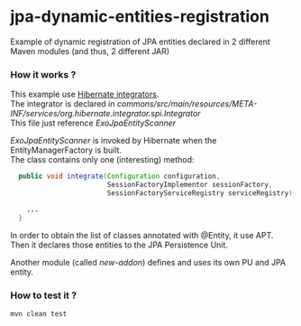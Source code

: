 # jpa-dynamic-entities-registration
Example of dynamic registration of JPA entities declared in 2 different Maven modules (and thus, 2 different JAR)

### How it works ?
This example use [Hibernate integrators](https://docs.jboss.org/hibernate/orm/4.1/devguide/en-US/html/ch07.html#integrators).  
The integrator is declared in *commons/src/main/resources/META-INF/services/org.hibernate.integrator.spi.Integrator*  
This file just reference *ExoJpaEntityScanner*  

*ExoJpaEntityScanner* is invoked by Hibernate when the EntityManagerFactory is built.  
The class contains only one (interesting) method:  

```java
  public void integrate(Configuration configuration,
                        SessionFactoryImplementor sessionFactory,
                        SessionFactoryServiceRegistry serviceRegistry) {

    ...
  }
```

In order to obtain the list of classes annotated with @Entity, it use APT.  
Then it declares those entities to the JPA Persistence Unit.
  
Another module (called *new-addon*) defines and uses its own PU and JPA entity.  

### How to test it ?
```maven
mvn clean test
```
